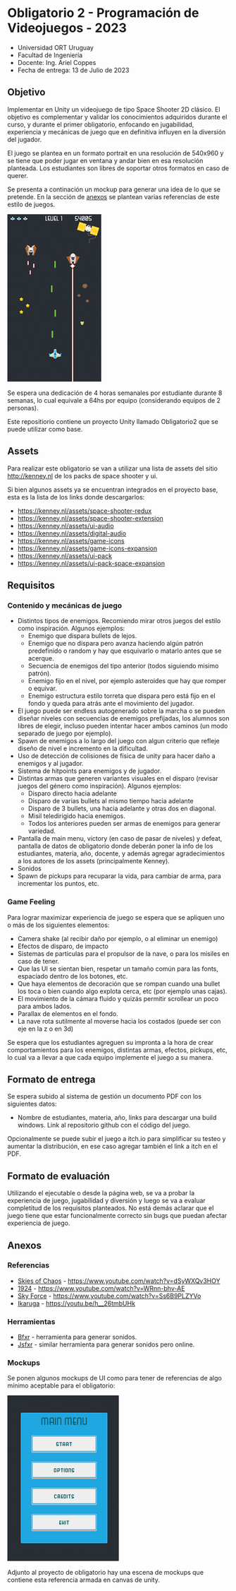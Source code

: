 # Obligatorio 2 - Programación de Videojuegos - 2023

* Universidad ORT Uruguay
* Facultad de Ingeniería
* Docente: Ing. Ariel Coppes
* Fecha de entrega: 13 de Julio de 2023

## Objetivo

Implementar en Unity un videojuego de tipo Space Shooter 2D clásico. El objetivo es complementar y validar los conocimientos adquiridos durante el curso, y durante el primer obligatorio, enfocando en jugabilidad, experiencia y mecánicas de juego que en definitiva influyen en la diversión del jugador.

El juego se plantea en un formato portrait en una resolución de 540x960 y se tiene que poder jugar en ventana y andar bien en esa resolución planteada. Los estudiantes son libres de soportar otros formatos en caso de querer.

Se presenta a continación un mockup para generar una idea de lo que se pretende. En la sección de [anexos](#anexos) se plantean varias referencias de este estilo de juegos. 

![Mockup del obligatorio](images/mockup.png)

Se espera una dedicación de 4 horas semanales por estudiante durante 8 semanas, lo cual equivale a 64hs por equipo (considerando equipos de 2 personas). 

Este repositiorio contiene un proyecto Unity llamado Obligatorio2 que se puede utilizar como base.

## Assets

Para realizar este obligatorio se van a utilizar una lista de assets del sitio http://kenney.nl de los packs de space shooter y ui.

Si bien algunos assets ya se encuentran integrados en el proyecto base, esta es la lista de los links donde descargarlos:

* https://kenney.nl/assets/space-shooter-redux
* https://kenney.nl/assets/space-shooter-extension
* https://kenney.nl/assets/ui-audio
* https://kenney.nl/assets/digital-audio
* https://kenney.nl/assets/game-icons
* https://kenney.nl/assets/game-icons-expansion
* https://kenney.nl/assets/ui-pack
* https://kenney.nl/assets/ui-pack-space-expansion

## Requisitos

### Contenido y mecánicas de juego

* Distintos tipos de enemigos. Recomiendo mirar otros juegos del estilo como inspiración. Algunos ejemplos:
  - Enemigo que dispara bullets de lejos.
  - Enemigo que no dispara pero avanza haciendo algún patrón predefinido o random y hay que esquivarlo o matarlo antes que se acerque.
  - Secuencia de enemigos del tipo anterior (todos siguiendo misimo patrón).
  - Enemigo fijo en el nivel, por ejemplo asteroides que hay que romper o equivar.
  - Enemigo estructura estilo torreta que dispara pero está fijo en el fondo y queda para atrás ante el movimiento del jugador.
* El juego puede ser endless autogenerado sobre la marcha o se pueden diseñar niveles con secuencias de enemigos prefijadas, los alumnos son libres de elegir, incluso pueden intentar hacer ambos caminos (un modo separado de juego por ejemplo).
* Spawn de enemigos a lo largo del juego con algun criterio que refleje diseño de nivel e incremento en la dificultad.
* Uso de detección de colisiones de física de unity para hacer daño a enemigos y al jugador.
* Sistema de hitpoints para enemigos y de jugador.
* Distintas armas que generen variantes visuales en el disparo (revisar juegos del género como inspiración). Algunos ejemplos:
  - Disparo directo hacia adelante
  - Disparo de varias bullets al mismo tiempo hacia adelante
  - Disparo de 3 bullets, una hacia adelante y otras dos en diagonal.
  - Misil teledirigido hacia enemigos.
  - Todos los anteriores pueden ser armas de enemigos para generar variedad.
* Pantalla de main menu, victory (en caso de pasar de niveles) y defeat, pantalla de datos de obligatorio donde deberán poner la info de los estudiantes, materia, año, docente, y además agregar agradecimientos a los autores de los assets (principalmente Kenney). 
* Sonidos
* Spawn de pickups para recuparar la vida, para cambiar de arma, para incrementar los puntos, etc.

### Game Feeling

Para lograr maximizar experiencia de juego se espera que se apliquen uno o más de los siguientes elementos:

* Camera shake (al recibir daño por ejemplo, o al eliminar un enemigo)
* Efectos de disparo, de impacto
* Sistemas de particulas para el propulsor de la nave, o para los misiles en caso de tener.
* Que las UI se sientan bien, respetar un tamaño común para las fonts, espaciado dentro de los botones, etc.
* Que haya elementos de decoración que se rompan cuando una bullet los toca o bien cuando algo explota cerca, etc (por ejemplo unas cajas).
* El movimiento de la cámara fluido y quizás permitir scrollear un poco para ambos lados.
* Parallax de elementos en el fondo.
* La nave rota sutilmente al moverse hacia los costados (puede ser con eje en la z o en 3d)

Se espera que los estudiantes agreguen su impronta a la hora de crear comportamientos para los enemigos, distintas armas, efectos, pickups, etc, lo cual va a llevar a que cada equipo implemente el juego a su manera.

## Formato de entrega

Se espera subido al sistema de gestión un documento PDF con los siguientes datos:

* Nombre de estudiantes, materia, año, links para descargar una build windows. Link al repositorio github con el código del juego.

Opcionalmente se puede subir el juego a itch.io para simplificar su testeo y aumentar la distribución, en ese caso agregar también el link a itch en el PDF.

## Formato de evaluación

Utilizando el ejecutable o desde la página web, se va a probar la experiencia de juego, jugabilidad y diversión y luego se va a evaluar completitud de los requisitos planteados. No está demás aclarar que el juego tiene que estar funcionalmente correcto sin bugs que puedan afectar experiencia de juego.

## Anexos

### Referencias

- [Skies of Chaos](https://www.youtube.com/watch?v=dSyWXQv3HOY) - https://www.youtube.com/watch?v=dSyWXQv3HOY
- [1924](https://www.youtube.com/watch?v=WRnn-bhv-AE) - https://www.youtube.com/watch?v=WRnn-bhv-AE
- [Sky Force](https://www.youtube.com/watch?v=Ss6B9PLZYVo) - https://www.youtube.com/watch?v=Ss6B9PLZYVo
- [Ikaruga](https://youtu.be/h__26tmbUHk?t=67) - https://youtu.be/h__26tmbUHk

### Herramientas

- [Bfxr](https://iznaut.itch.io/bfxr) - herramienta para generar sonidos.
- [Jsfxr](https://sfxr.me/) - similar herramienta para generar sonidos pero online.

### Mockups 

Se ponen algunos mockups de UI como para tener de referencias de algo mínimo aceptable para el obligatorio:

![Mockup del obligatorio](images/mockup-ui.png)

Adjunto al proyecto de obligatorio hay una escena de mockups que contiene esta referencia armada en canvas de unity.  